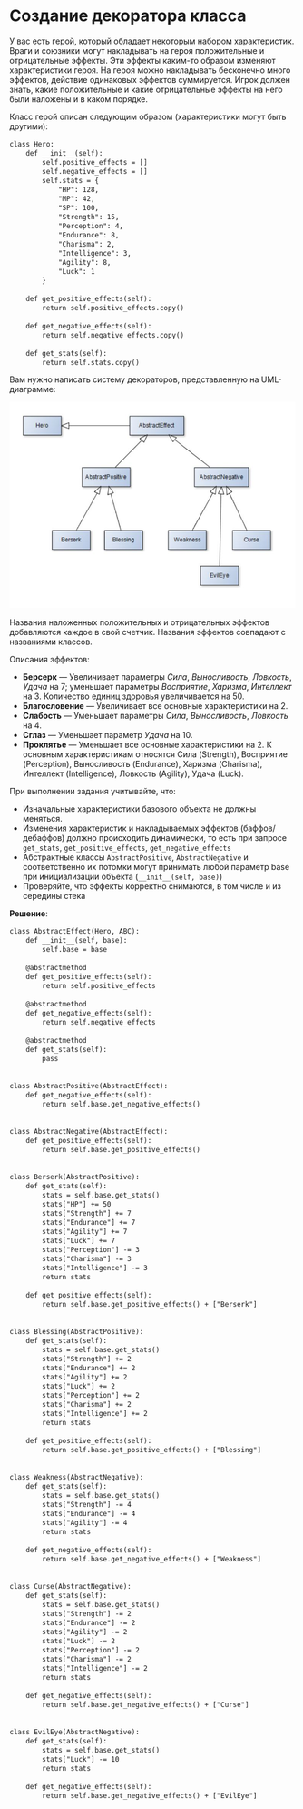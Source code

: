 # Создание декоратора класса

У вас есть герой, который обладает некоторым набором характеристик. Враги и союзники могут накладывать на героя положительные и отрицательные эффекты. Эти эффекты каким-то образом изменяют характеристики героя. На героя можно накладывать бесконечно много эффектов, действие одинаковых эффектов суммируется. Игрок должен знать, какие положительные и какие отрицательные эффекты на него были наложены и в каком порядке.

Класс герой описан следующим образом (характеристики могут быть другими):

    class Hero:
        def __init__(self):
            self.positive_effects = []
            self.negative_effects = []            
            self.stats = {
                "HP": 128,
                "MP": 42,
                "SP": 100,
                "Strength": 15,
                "Perception": 4,
                "Endurance": 8,
                "Charisma": 2,
                "Intelligence": 3,
                "Agility": 8,
                "Luck": 1
            } 
            
        def get_positive_effects(self):
            return self.positive_effects.copy()
        
        def get_negative_effects(self):
            return self.negative_effects.copy()
        
        def get_stats(self):
            return self.stats.copy()

Вам нужно написать систему декораторов, представленную на UML-диаграмме:

![диаграмма](decorators_scheme.jpg)

Названия наложенных положительных и отрицательных эффектов добавляются каждое в свой счетчик. Названия эффектов совпадают с названиями классов.

Описания эффектов:

- **Берсерк** — Увеличивает параметры *Сила*, *Выносливость*, *Ловкость*, *Удача* на 7; уменьшает параметры *Восприятие*, *Харизма*, *Интеллект* на 3. Количество единиц здоровья увеличивается на 50.
- **Благословение** — Увеличивает все основные характеристики на 2.
- **Слабость** — Уменьшает параметры *Сила*, *Выносливость*, *Ловкость* на 4.
- **Сглаз** — Уменьшает параметр *Удача* на 10.
- **Проклятье** — Уменьшает все основные характеристики на 2.
К основным характеристикам относятся Сила (Strength), Восприятие (Perception), Выносливость (Endurance), Харизма (Charisma), Интеллект (Intelligence), Ловкость (Agility), Удача (Luck).

При выполнении задания учитывайте, что:

- Изначальные характеристики базового объекта не должны меняться.
- Изменения характеристик и накладываемых эффектов (баффов/дебаффов) должно происходить динамически, то есть при запросе `get_stats`, `get_positive_effects`, `get_negative_effects`
- Абстрактные классы `AbstractPositive`, `AbstractNegative` и соответственно их потомки могут принимать любой параметр base при инициализации объекта (`__init__(self, base)`)
- Проверяйте, что эффекты корректно снимаются, в том числе и из середины стека

**Решение**:

    class AbstractEffect(Hero, ABC):
        def __init__(self, base):
            self.base = base

        @abstractmethod
        def get_positive_effects(self):
            return self.positive_effects

        @abstractmethod
        def get_negative_effects(self):
            return self.negative_effects

        @abstractmethod
        def get_stats(self):
            pass


    class AbstractPositive(AbstractEffect):
        def get_negative_effects(self):
            return self.base.get_negative_effects()


    class AbstractNegative(AbstractEffect):    
        def get_positive_effects(self):
            return self.base.get_positive_effects()


    class Berserk(AbstractPositive):    
        def get_stats(self):
            stats = self.base.get_stats()
            stats["HP"] += 50
            stats["Strength"] += 7
            stats["Endurance"] += 7
            stats["Agility"] += 7
            stats["Luck"] += 7
            stats["Perception"] -= 3
            stats["Charisma"] -= 3
            stats["Intelligence"] -= 3
            return stats

        def get_positive_effects(self):
            return self.base.get_positive_effects() + ["Berserk"]


    class Blessing(AbstractPositive):    
        def get_stats(self):
            stats = self.base.get_stats()
            stats["Strength"] += 2
            stats["Endurance"] += 2
            stats["Agility"] += 2
            stats["Luck"] += 2
            stats["Perception"] += 2
            stats["Charisma"] += 2
            stats["Intelligence"] += 2
            return stats

        def get_positive_effects(self):
            return self.base.get_positive_effects() + ["Blessing"]


    class Weakness(AbstractNegative):    
        def get_stats(self):
            stats = self.base.get_stats()
            stats["Strength"] -= 4
            stats["Endurance"] -= 4
            stats["Agility"] -= 4
            return stats

        def get_negative_effects(self):
            return self.base.get_negative_effects() + ["Weakness"]


    class Curse(AbstractNegative):
        def get_stats(self):
            stats = self.base.get_stats()
            stats["Strength"] -= 2
            stats["Endurance"] -= 2
            stats["Agility"] -= 2
            stats["Luck"] -= 2
            stats["Perception"] -= 2
            stats["Charisma"] -= 2
            stats["Intelligence"] -= 2
            return stats

        def get_negative_effects(self):
            return self.base.get_negative_effects() + ["Curse"]


    class EvilEye(AbstractNegative):
        def get_stats(self):
            stats = self.base.get_stats()
            stats["Luck"] -= 10
            return stats

        def get_negative_effects(self):
            return self.base.get_negative_effects() + ["EvilEye"]
